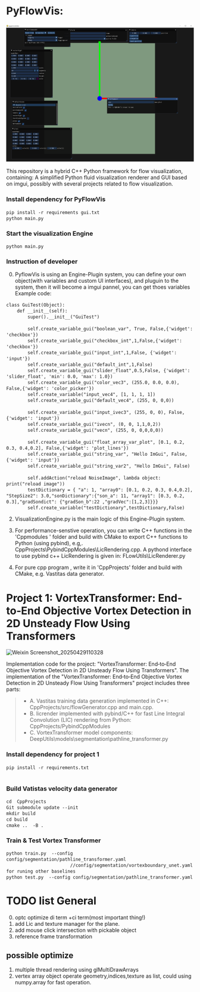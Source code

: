 # PyFlowVis:

![alt text](assets/misc/image-1.png)

This repository is a hybrid C++ Python framework for flow visualization, containing:
A simplified Python fluid visualization renderer and GUI based on imgui, possibly with several projects related to flow visualization.


### Install dependency for PyFlowVis
``` 
pip install -r requirements gui.txt
python main.py
```
### Start the visualization Engine
```
python main.py
```
### Instruction of developer
0. PyflowVis is using an Engine-Plugin system, you can define your own object(with variables and custom UI interfaces), and pluguin to the system, then it will become a imgui pannel, you can get thoes variables Example code:
```
class GuiTest(Object):
    def __init__(self):
        super().__init__("GuiTest")
        
        self.create_variable_gui("boolean_var", True, False,{'widget': 'checkbox'})
        self.create_variable_gui("checkbox_int",1,False,{'widget': 'checkbox'})
        self.create_variable_gui("input_int",1,False, {'widget': 'input'})
        self.create_variable_gui("default_int",1,False)
        self.create_variable_gui("slider_float",0.5,False, {'widget': 'slider_float', 'min': 0.0, 'max': 1.0})
        self.create_variable_gui("color_vec3", (255.0, 0.0, 0.0), False,{'widget': 'color_picker'})
        self.create_variable("input_vec4", [1, 1, 1, 1])        
        self.create_variable_gui("default_vec4", (255, 0, 0,0))
        
        self.create_variable_gui("input_ivec3", (255, 0, 0), False,{'widget': 'input'})
        self.create_variable_gui("ivecn", (0, 0, 1,1,0,2))
        self.create_variable_gui("vecn", (255, 0, 0,0,0,0))

        self.create_variable_gui("float_array_var_plot", [0.1, 0.2, 0.3, 0.4,0.2], False,{'widget': 'plot_lines'})         
        self.create_variable_gui("string_var", "Hello ImGui", False,{'widget': 'input'})
        self.create_variable_gui("string_var2", "Hello ImGui", False)
        
        self.addAction("reload NoiseImage", lambda object: print("reload image")) 
        testDictionary = { "a": 1, "array0": [0.1, 0.2, 0.3, 0.4,0.2], "StepSize2": 3.0,"sonDictionary":{"son_a": 11, "array1": [0.3, 0.2, 0.3],"gradSondict": {"gradSon_b":22 ,"gradVec":[1,2,3]}}}
        self.create_variable("testDictionary",testDictionary,False)
```

2. VisualizationEngine.py is the main logic of this Engine-Plugin system.
3. For performance-senstive operation, you can write C++ functions in the 'Cppmodules ' folder and build with CMake to export C++ functions to Python (using pybind), e.g,. CppProjects\PybindCppModules\LicRendering.cpp. A pythond interface to use pybind c++ LicRendering is given in: FLowUtils\LicRenderer.py
   
4. For pure cpp program , write it in  'CppProjects' folder and build with CMake, e.g. Vastitas data generator.





# Project 1: VortexTransformer: End‐to‐End Objective Vortex Detection in 2D Unsteady Flow Using Transformers
![Weixin Screenshot_20250429110328](https://github.com/user-attachments/assets/4c3b0712-e8bc-4838-bf4a-463938b3da9c)

Implementation code for the project: "VortexTransformer: End‐to‐End Objective Vortex Detection in 2D Unsteady Flow Using Transformers".
The implementation of the "VortexTransformer: End‐to‐End Objective Vortex Detection in 2D Unsteady Flow Using Transformers" project includes three parts:

> + A.  Vastitas training data generation implemented in C++: CppProjects/src/flowGenerator.cpp and main.cpp.
> + B.  licrender implemented with pybind/C++ for fast Line Integral Convolution (LIC) rendering from Python: CppProjects/PybindCppModules
> + C.  VortexTransformer model components: DeepUtils\models\segmentation\pathline_transformer.py

### Install dependency for project 1
``` 
pip install -r requirements.txt
          
```

### Build Vatistas velocity data generator

```
cd  CppProjects
Git submodule update --init
mkdir build 
cd build
cmake ..  -B .
```
### Train & Test Vortex Transformer
``` 
python train.py  --config config/segmentation/pathline_transformer.yaml
                        //config/segmentation/vortexboundary_unet.yaml for runing other baselines     
python test.py  --config config/segmentation/pathline_transformer.yaml             
``` 

# TODO list General
0. optc optimize di term +ci term(most important thing!)
1. add Lic and texture manager for the plane.
2. add mouse click intersection with pickable object
3. reference frame transformation

## possible optimize 
1. multiple thread rendering using glMultiDrawArrays
2. vertex array object operate geometry,indices,texture as list, could using numpy.array for fast operation.


